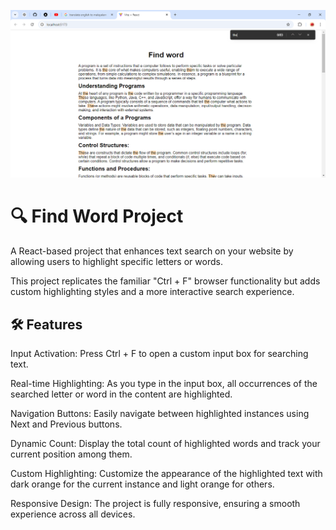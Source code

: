 ![image alt](https://github.com/fuadofficial/find-word/blob/master/Vite%20+%20React%20-%20Google%20Chrome%209_1_2024%206_18_39%20AM.png?raw=true)

   
   
# 🔍 Find Word Project
A React-based project that enhances text search on your website by allowing users to highlight specific letters or words.

This project replicates the familiar "Ctrl + F" browser functionality but adds custom highlighting styles and a more interactive search experience.

## 🛠️ Features
Input Activation: Press Ctrl + F to open a custom input box for searching text.

Real-time Highlighting: As you type in the input box, all occurrences of the searched letter or word in the content are highlighted.

Navigation Buttons: Easily navigate between highlighted instances using Next and Previous buttons.

Dynamic Count: Display the total count of highlighted words and track your current position among them.

Custom Highlighting: Customize the appearance of the highlighted text with dark orange for the current instance and light orange for others.

Responsive Design: The project is fully responsive, ensuring a smooth experience across all devices.



